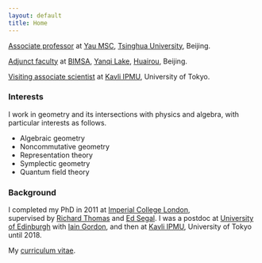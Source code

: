 ```yaml
---
layout: default
title: Home
---
```


<p></p>

<p></p>

[Associate professor](http://ymsc.tsinghua.edu.cn/info/1032/2326.htm) at <a href="http://ymsc.tsinghua.edu.cn/en">Yau MSC</a>, <a href="http://www.tsinghua.edu.cn/publish/thu2018en/index.html">Tsinghua University</a>, Beijing.

<p></p>

<a href="http://www.bimsa.cn/jyry">Adjunct faculty</a> at <a href="http://www.bimsa.cn/wzsy">BIMSA</a>, <a href="https://www.travelchinaguide.com/attraction/beijing/yanqi-lake.htm">Yanqi Lake</a>, <a href="https://www.travelchinaguide.com/cityguides/beijing/huairou-district/">Huairou</a>, Beijing.

<p></p>

<a href="https://db.ipmu.jp/member/personal/4007en.html">Visiting associate scientist</a> at <a href="http://www.ipmu.jp/">Kavli IPMU</a>, University of Tokyo.

### Interests

I work in geometry and its intersections with physics and algebra, with particular interests as follows.

- Algebraic geometry
- Noncommutative geometry
- Representation theory
- Symplectic geometry
- Quantum field theory

### Background

I completed my PhD in 2011 at <a href="http://www.ic.ac.uk/mathematics/">Imperial College London</a>, <br>supervised by <a href="http://www.ic.ac.uk/people/richard.thomas">Richard Thomas</a> and <a href="http://www.homepages.ucl.ac.uk/~ucaheps/">Ed Segal</a>. I was a postdoc at <a href="http://www2.maths.ed.ac.uk/">University of Edinburgh</a> with <a href="http://www.maths.ed.ac.uk/~igordon/">Iain Gordon</a>, and then at <a href="http://www.ipmu.jp/">Kavli IPMU</a>, University of Tokyo until 2018.

<p></p>

My <a href="./cv.pdf">curriculum vitae</a>.


